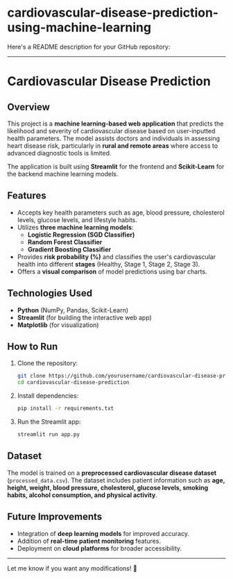 # cardiovascular-disease-prediction-using-machine-learning
Here's a README description for your GitHub repository:  

---

# Cardiovascular Disease Prediction  

## Overview  
This project is a **machine learning-based web application** that predicts the likelihood and severity of cardiovascular disease based on user-inputted health parameters. The model assists doctors and individuals in assessing heart disease risk, particularly in **rural and remote areas** where access to advanced diagnostic tools is limited.  

The application is built using **Streamlit** for the frontend and **Scikit-Learn** for the backend machine learning models.  

## Features  
- Accepts key health parameters such as age, blood pressure, cholesterol levels, glucose levels, and lifestyle habits.  
- Utilizes **three machine learning models**:  
  - **Logistic Regression (SGD Classifier)**  
  - **Random Forest Classifier**  
  - **Gradient Boosting Classifier**  
- Provides **risk probability (%)** and classifies the user's cardiovascular health into different **stages** (Healthy, Stage 1, Stage 2, Stage 3).  
- Offers a **visual comparison** of model predictions using bar charts.  

## Technologies Used  
- **Python** (NumPy, Pandas, Scikit-Learn)  
- **Streamlit** (for building the interactive web app)  
- **Matplotlib** (for visualization)  

## How to Run  
1. Clone the repository:  
   ```bash
   git clone https://github.com/yourusername/cardiovascular-disease-prediction.git
   cd cardiovascular-disease-prediction
   ```  
2. Install dependencies:  
   ```bash
   pip install -r requirements.txt
   ```  
3. Run the Streamlit app:  
   ```bash
   streamlit run app.py
   ```  

## Dataset  
The model is trained on a **preprocessed cardiovascular disease dataset** (`processed_data.csv`). The dataset includes patient information such as **age, height, weight, blood pressure, cholesterol, glucose levels, smoking habits, alcohol consumption, and physical activity**.  

## Future Improvements  
- Integration of **deep learning models** for improved accuracy.  
- Addition of **real-time patient monitoring** features.  
- Deployment on **cloud platforms** for broader accessibility.  

---

Let me know if you want any modifications! 🚀
